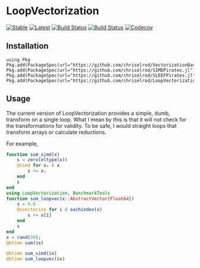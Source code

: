 # LoopVectorization

[![Stable](https://img.shields.io/badge/docs-stable-blue.svg)](https://chriselrod.github.io/LoopVectorization.jl/stable)
[![Latest](https://img.shields.io/badge/docs-latest-blue.svg)](https://chriselrod.github.io/LoopVectorization.jl/latest)
[![Build Status](https://travis-ci.com/chriselrod/LoopVectorization.jl.svg?branch=master)](https://travis-ci.com/chriselrod/LoopVectorization.jl)
[![Build Status](https://ci.appveyor.com/api/projects/status/github/chriselrod/LoopVectorization.jl?svg=true)](https://ci.appveyor.com/project/chriselrod/LoopVectorization-jl)
[![Codecov](https://codecov.io/gh/chriselrod/LoopVectorization.jl/branch/master/graph/badge.svg)](https://codecov.io/gh/chriselrod/LoopVectorization.jl)

## Installation
```
using Pkg
Pkg.add(PackageSpec(url="https://github.com/chriselrod/VectorizationBase.jl"))
Pkg.add(PackageSpec(url="https://github.com/chriselrod/SIMDPirates.jl"))
Pkg.add(PackageSpec(url="https://github.com/chriselrod/SLEEFPirates.jl"))
Pkg.add(PackageSpec(url="https://github.com/chriselrod/LoopVectorization.jl"))
```


## Usage

The current version of LoopVectorization provides a simple, dumb, transform on a single loop.
What I mean by this is that it will not check for the transformations for validity. To be safe, I would straight loops that transform arrays or calculate reductions.

For example,
```julia
function sum_simd(x)
    s = zero(eltype(x))
    @simd for xᵢ ∈ x
        s += xᵢ
    end
    s
end
using LoopVectorization, BenchmarkTools
function sum_loopvec(x::AbstractVector{Float64})
    s = 0.0
    @vvectorize for i ∈ eachindex(x)
        s += x[i]
    end
    s
end
x = rand(99);
@btime sum($x)

@btime sum_simd($x)
@btime sum_loopvec($x)
```



